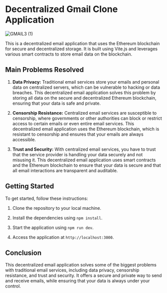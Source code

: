 # Decentralized Gmail Clone Application

![GMAIL3 (1)](https://user-images.githubusercontent.com/113187996/220174079-aaa271bf-9422-40af-894b-fb864988c172.jpg)

This is a decentralized email application that uses the Ethereum blockchain for secure and decentralized storage. It is built using Vite.js and leverages various smart contracts to store email data on the blockchain.

## Main Problems Resolved

1. **Data Privacy:** Traditional email services store your emails and personal data on centralized servers, which can be vulnerable to hacking or data breaches. This decentralized email application solves this problem by storing all data on the secure and decentralized Ethereum blockchain, ensuring that your data is safe and private.

2. **Censorship Resistance:** Centralized email services are susceptible to censorship, where governments or other authorities can block or restrict access to certain emails or even entire email services. This decentralized email application uses the Ethereum blockchain, which is resistant to censorship and ensures that your emails are always accessible.

3. **Trust and Security:** With centralized email services, you have to trust that the service provider is handling your data securely and not misusing it. This decentralized email application uses smart contracts and the Ethereum blockchain to ensure that your data is secure and that all email interactions are transparent and auditable.

## Getting Started

To get started, follow these instructions:

1. Clone the repository to your local machine.

2. Install the dependencies using `npm install`.

3. Start the application using `npm run dev`.

4. Access the application at `http://localhost:3000`.

## Conclusion

This decentralized email application solves some of the biggest problems with traditional email services, including data privacy, censorship resistance, and trust and security. It offers a secure and private way to send and receive emails, while ensuring that your data is always under your control.
